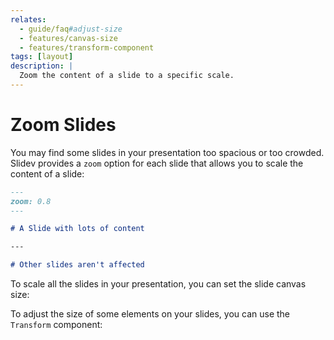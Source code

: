 ```yaml
---
relates:
  - guide/faq#adjust-size
  - features/canvas-size
  - features/transform-component
tags: [layout]
description: |
  Zoom the content of a slide to a specific scale.
---
```


# Zoom Slides

You may find some slides in your presentation too spacious or too crowded. Slidev provides a `zoom` option for each slide that allows you to scale the content of a slide:

```md
---
zoom: 0.8
---

# A Slide with lots of content

---

# Other slides aren't affected
```

To scale all the slides in your presentation, you can set the slide canvas size:

<LinkCard link="features/canvas-size" />

To adjust the size of some elements on your slides, you can use the `Transform` component:

<LinkCard link="features/transform-component" />
